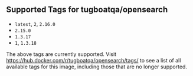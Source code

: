 ## Supported Tags for tugboatqa/opensearch

* `latest`, `2`, `2.16.0`
* `2.15.0`
* `1.3.17`
* `1`, `1.3.18`

The above tags are currently supported. Visit https://hub.docker.com/r/tugboatqa/opensearch/tags/ to see a list of all available tags for this image, including those that are no longer supported.
